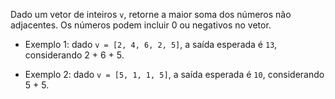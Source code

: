 Dado um vetor de inteiros ```v```, retorne a maior soma dos números não adjacentes. Os números podem incluir 0 ou negativos no vetor.

* Exemplo 1: dado ```v = [2, 4, 6, 2, 5]```, a saída esperada é ```13```, considerando 2 + 6 + 5.

* Exemplo 2: dado ```v = [5, 1, 1, 5]```, a saída esperada é ```10```, considerando 5 + 5.
